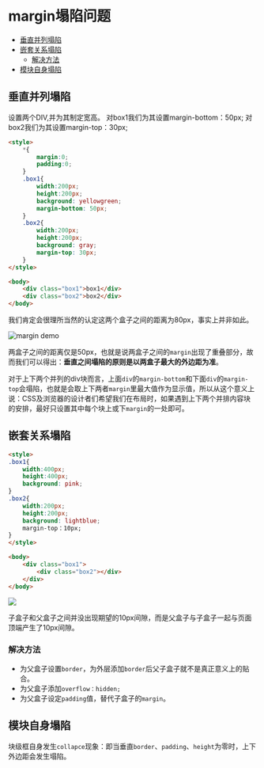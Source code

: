 # margin塌陷问题

- [垂直并列塌陷](#垂直并列塌陷)
- [嵌套关系塌陷](#嵌套关系塌陷)
    - [解决方法](#解决方法)
- [模块自身塌陷](#模块自身塌陷)

## 垂直并列塌陷

设置两个DIV,并为其制定宽高。
对box1我们为其设置margin-bottom：50px;
对box2我们为其设置margin-top：30px;

```html
<style>
    *{
        margin:0;
        padding:0;
    }
    .box1{
        width:200px;
        height:200px;
        background: yellowgreen;
        margin-bottom: 50px;
    }
    .box2{
        width:200px;
        height:200px;
        background: gray;
        margin-top: 30px;
    }
</style>

<body>
    <div class="box1">box1</div>
    <div class="box2">box2</div>
</body>
```
我们肯定会很理所当然的认定这两个盒子之间的距离为80px，事实上并非如此。

![margin demo](http://images.cuiyan-me.cn/images/blog/979950-20160923182705668-1224958822.png)

两盒子之间的距离仅是50px，也就是说两盒子之间的`margin`出现了重叠部分，故而我们可以得出：**垂直之间塌陷的原则是以两盒子最大的外边距为准**。

对于上下两个并列的div块而言，上面`div`的`margin-bottom`和下面`div`的`margin-top`会塌陷，也就是会取上下两者`margin`里最大值作为显示值，所以从这个意义上说：CSS及浏览器的设计者们希望我们在布局时，如果遇到上下两个并排内容块的安排，最好只设置其中每个块上或下`margin`的一处即可。
## 嵌套关系塌陷

```html
<style>
.box1{
    width:400px;
    height:400px;
    background: pink;
}
.box2{
    width:200px;
    height:200px;
    background: lightblue;
    margin-top：10px;
}
</style>

<body>
    <div class="box1">
        <div class="box2"></div>
    </div>
</body>
```
![](http://images.cuiyan-me.cn/images/blog/微信截图_20170220163747.png)

子盒子和父盒子之间并没出现期望的10px间隙，而是父盒子与子盒子一起与页面顶端产生了10px间隙。

### 解决方法

- 为父盒子设置`border`，为外层添加`border`后父子盒子就不是真正意义上的贴合。
- 为父盒子添加`overflow：hidden;`
- 为父盒子设定`padding`值，替代子盒子的`margin`。

## 模块自身塌陷

块级框自身发生`collapce`现象：即当垂直`border`、`padding`、`height`为零时，上下外边距会发生塌陷。